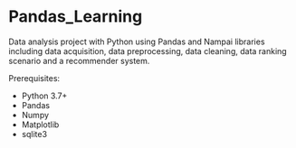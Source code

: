 # Pandas_Learning
Data analysis project with Python using Pandas and Nampai libraries including data acquisition, data preprocessing, data cleaning, data ranking scenario and a recommender system.

Prerequisites:
- Python 3.7+
- Pandas
- Numpy
- Matplotlib
- sqlite3
  
